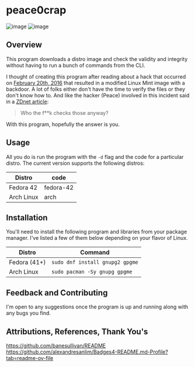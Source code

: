 # peace0crap

![image](https://img.shields.io/badge/C-00599C?style=for-the-badge&logo=c&logoColor=white)
![image](https://img.shields.io/badge/Linux-FCC624?style=for-the-badge&logo=linux&logoColor=black)

## Overview
This program downloads a distro image and check the validity and integrity without having to run a bunch of commands from the CLI. 

I thought of creating this program after reading about a hack that occurred on [February 20th, 2016](https://blog.linuxmint.com/?p=2994) that resulted in a modified Linux Mint image with a backdoor. A lot of folks either don't have the time to verify the files or they don't know how to. And like the hacker (Peace) involved in this incident said in a [ZDnet article](https://www.zdnet.com/article/hacker-hundreds-were-tricked-into-installing-linux-mint-backdoor/): 

> Who the f**k checks those anyway?

With this program, hopefully the answer is you.

## Usage

All you do is run the program with the `-d` flag and the code for a particular distro. The current version supports the following distros:

| Distro | code |
| --- | --- |
| Fedora 42 | fedora-42 |
| Arch Linux | arch |

## Installation

You'll need to install the following program and libraries from your package manager. I've listed a few of them below depending on your flavor of Linux.

| Distro | Command |
| --- | --- |
| Fedora (41+) | `sudo dnf install gnupg2 gpgme` |
| Arch Linux | `sudo pacman -Sy gnupg gpgme` |

## Feedback and Contributing

I'm open to any suggestions once the program is up and running along with any bugs you find.

## Attributions, References, Thank You's 
https://github.com/banesullivan/README  
https://github.com/alexandresanlim/Badges4-README.md-Profile?tab=readme-ov-file  
